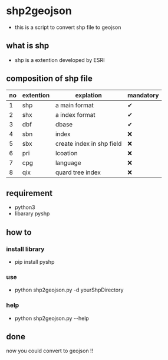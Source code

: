 # shp2geojson
- this is a script to convert shp file to geojson

## what is shp
- shp is a extention developed by ESRI

## composition of shp file 
|no|extention|explation|mandatory|
|---|---|---|---|
|1|shp|a main format |✔|
|2|shx|a index format |✔|
|3|dbf|dbase|✔|
|4|sbn|index|❌|
|5|sbx|create index in shp field|❌|
|6|pri|lcoation|❌|
|7|cpg|language|❌|
|8|qix|quard tree index|❌|

## requirement
- python3
- libarary pyshp

## how to
### install library
- pip install pyshp

### use
- python shp2geojson.py -d yourShpDirectory

### help
- python shp2geojson.py --help

## done
now you could convert to geojson !!
